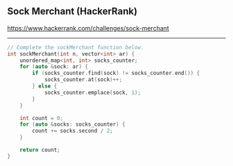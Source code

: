 ## Sock Merchant (HackerRank)

<https://www.hackerrank.com/challenges/sock-merchant>

---
```C++
// Complete the sockMerchant function below.
int sockMerchant(int n, vector<int> ar) {
    unordered_map<int, int> socks_counter;
    for (auto &sock: ar) {
        if (socks_counter.find(sock) != socks_counter.end()) {
            socks_counter.at(sock)++;
        } else {
            socks_counter.emplace(sock, 1);
        }
    }

    int count = 0;
    for (auto &socks: socks_counter) {
        count += socks.second / 2;
    }

    return count;
}
```
